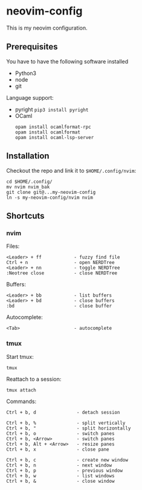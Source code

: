 # neovim-config

This is my neovim configuration.

## Prerequisites

You have to have the following software installed

* Python3
* node
* git

Language support:
* pyright
    `pip3 install pyright`
* OCaml
    ```
    opam install ocamlformat-rpc
    opam install ocamlformat
    opam install ocaml-lsp-server
    ```

## Installation

Checkout the repo and link it to `$HOME/.config/nvim`:

    cd $HOME/.config/
    mv nvim nvim_bak
    git clone git@...my-neovim-config
    ln -s my-neovim-config/nvim nvim


## Shortcuts

### nvim

Files:
```
<Leader> + ff            - fuzzy find file
Ctrl + n                 - open NERDTree
<Leader> + nn            - toggle NERDTree
:Neotree close           - close NERDTree
```

Buffers:
```
<Leader> + bb            - list buffers
<Leader> + bd            - close buffers
:bd                      - close buffer
```

Autocomplete:
```
<Tab>                    - autocomplete
```

### tmux

Start tmux:

    tmux

Reattach to a session:

    tmux attach

Commands:
```
Ctrl + b, d               - detach session

Ctrl + b, %               - split vertically
Ctrl + b, "               - split horizontally
Ctrl + b, o               - switch panes
Ctrl + b, <Arrow>         - switch panes
Ctrl + b, Alt + <Arrow>   - resize panes
Ctrl + b, x               - close pane

Ctrl + b, c               - create new window
Ctrl + b, n               - next window
Ctrl + b, p               - previous window
Ctrl + b, w               - list windows
Ctrl + b, &               - close window
```
